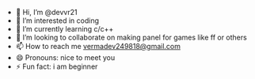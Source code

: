- 👋 Hi, I’m @devvr21
- 👀 I’m interested in coding
- 🌱 I’m currently learning c/c++
- 💞️ I’m looking to collaborate on making panel for games like ff or others
- 📫 How to reach me vermadev249818@gmail.com
- 😄 Pronouns: nice to meet you
- ⚡ Fun fact: i am beginner

<!---
devvr21/devvr21 is a ✨ special ✨ repository because its `README.md` (this file) appears on your GitHub profile.
You can click the Preview link to take a look at your changes.
--->
